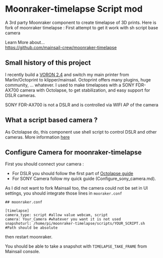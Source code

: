 # Moonraker-timelapse Script mod

A 3rd party Moonraker component to create timelapse of 3D prints.
Here is fork of moonraker timelapse : First attempt to get it work with sh script base camera

Learn More about...   
https://github.com/mainsail-crew/moonraker-timelapse

## Small history of this project ##

I recently build a [VORON 2.4](https://www.vorondesign.com/voron2.4)  and switch my main printer from Marlin/Octoprint to klipper/mainsail. Octoprint offers many plugins, huge community, ... whatever. I used to make timelapses with a SONY FDR-AX700 camera with Octolapse, to get stabilization, and easy support for DSLR cameras.

SONY FDR-AX700 is not a DSLR and is controlled via WIFI AP of the camera 

## What a script based camera ? ## 

As Octolapse do, this component use shell script to control DSLR and other cameras. More information [here](https://github.com/FormerLurker/octolapse/wiki/V0.4---Configuring-a-DSLR#step-6---configure-octolaps)

## Configure Camera for moonraker-timelapse ##

First you should connect your camera : 
- For DSLR you should follow the first part of [Octolapse guide](https://github.com/FormerLurker/octolapse/wiki/V0.4---Configuring-a-DSLR)
- For SONY Camera follow my quick guide (Configure_sony_camera.md).

As I did not want to fork Mainsail too, the camera could not be set in UI settings, you should integrate those lines in `mooraker.conf`

```
## moonraker.conf

[timelapse]
camera_type: script #allow value webcam, script
camera: Your_Camera #whatever you want it is not used
snapshoturl: /home/pi/moonraker-timelapse/scripts/YOUR_SCRIPT.sh  #Path should be absolute
```

then restart moonraker.

You should be able to take a snapshot with `TIMELAPSE_TAKE_FRAME` from Mainsail console.

